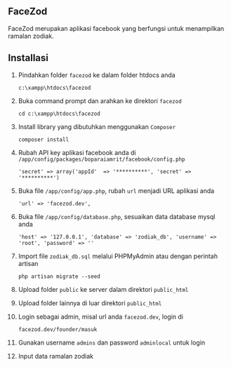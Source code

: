 ##	FaceZod
FaceZod merupakan aplikasi facebook yang berfungsi untuk menampilkan ramalan zodiak.

##	Installasi
1.	Pindahkan folder `facezod` ke dalam folder htdocs anda

		c:\xampp\htdocs\facezod

2.	Buka command prompt dan arahkan ke direktori `facezod`

		cd c:\xampp\htdocs\facezod

3.	Install library yang dibutuhkan menggunakan `Composer`

		composer install

4.	Rubah API key aplikasi facebook anda di `/app/config/packages/boparaiamrit/facebook/config.php`

		'secret' => array('appId'  => '**********', 'secret' => '**********')

5.	Buka file `/app/config/app.php`, rubah `url` menjadi URL aplikasi anda

		'url' => 'facezod.dev',

6.	Buka file `/app/config/database.php`, sesuaikan data database mysql anda

		'host' => '127.0.0.1', 'database' => 'zodiak_db', 'username' => 'root', 'password' => ''

7.	Import file `zodiak_db.sql` melalui PHPMyAdmin atau dengan perintah artisan

		php artisan migrate --seed

8.	Upload folder `public` ke server dalam direktori `public_html`

9.	Upload folder lainnya di luar direktori `public_html`

10.	Login sebagai admin, misal url anda `facezod.dev`, login di
		
		facezod.dev/founder/masuk

11.	Gunakan username `admins` dan password `adminlocal` untuk login

12.	Input data ramalan zodiak